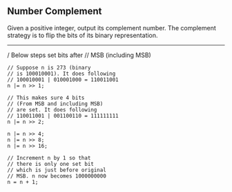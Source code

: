 ## Number Complement

Given a positive integer, output its complement number. The complement strategy is to flip the bits of its binary representation.

- - -

/ Below steps set bits after 
    // MSB (including MSB)                   
  
    // Suppose n is 273 (binary 
    // is 100010001). It does following 
    // 100010001 | 010001000 = 110011001 
    n |= n >> 1; 
  
    // This makes sure 4 bits 
    // (From MSB and including MSB) 
    // are set. It does following 
    // 110011001 | 001100110 = 111111111 
    n |= n >> 2; 
  
    n |= n >> 4; 
    n |= n >> 8; 
    n |= n >> 16; 
  
    // Increment n by 1 so that 
    // there is only one set bit 
    // which is just before original 
    // MSB. n now becomes 1000000000 
    n = n + 1; 
